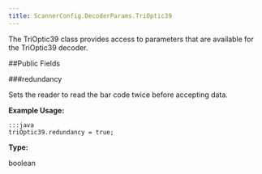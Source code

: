 ```yaml
---
title: ScannerConfig.DecoderParams.TriOptic39
---
```


The TriOptic39 class provides access to parameters that are available
 for the TriOptic39 decoder.

##Public Fields

###redundancy

Sets the reader to read the bar code twice before accepting data.

 

**Example Usage:**
	
	:::java	
	triOptic39.redundancy = true;


**Type:**

boolean


